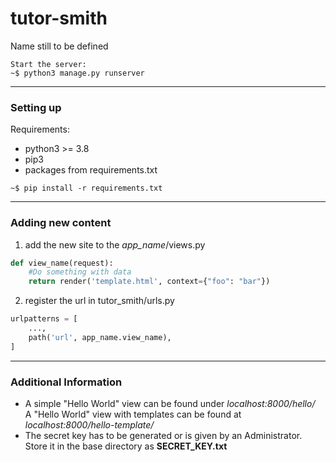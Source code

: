 # tutor-smith

Name still to be defined

````console
Start the server:
~$ python3 manage.py runserver
````
---
### Setting up
Requirements:  
* python3 >= 3.8
* pip3
* packages from requirements.txt

````console
~$ pip install -r requirements.txt
````
---

### Adding new content
1. add the new site to the *app_name*/views.py
````python
def view_name(request):
    #Do something with data
    return render('template.html', context={"foo": "bar"})
````
2. register the url in tutor_smith/urls.py
````python
urlpatterns = [
    ...,
    path('url', app_name.view_name),
]
````
---
### Additional Information
* A simple "Hello World" view can be found under *localhost:8000/hello/*  
A "Hello World" view with templates can be found at *localhost:8000/hello-template/*
* The secret key has to be generated or is given by an Administrator.  
Store it in the base directory as **SECRET_KEY.txt**
